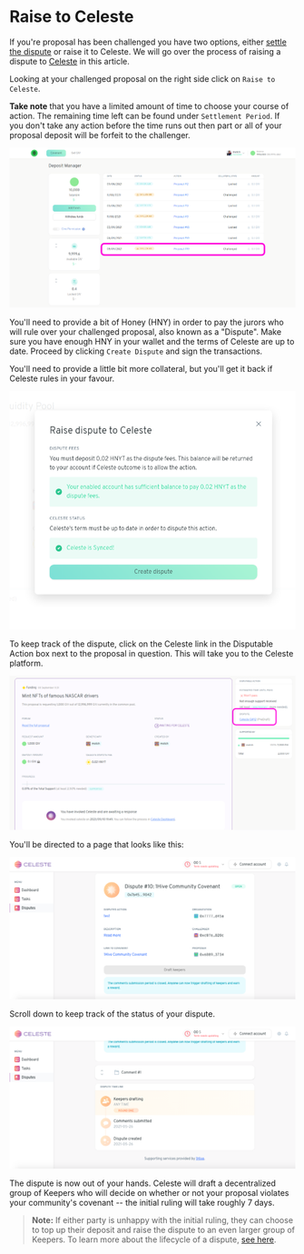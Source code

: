 # Raise to Celeste

If you're proposal has been challenged you have two options, either [settle the dispute](settle-a-proposal.md) or raise it to Celeste. We will go over the process of raising a dispute to [Celeste](https://wiki.1hive.org/projects/celeste) in this article.

Looking at your challenged proposal on the right side click on `Raise to Celeste`.   


  
**Take note** that you have a limited amount of time to choose your course of action. The remaining time left can be found under `Settlement Period`.  If you don't take any action before the time runs out then part or all of your proposal deposit will be forfeit to the challenger.

![](../../.gitbook/assets/viewChallenge%20%281%29.png)

You'll need to provide a bit of Honey \(HNY\) in order to pay the jurors who will rule over your challenged proposal, also known as a "Dispute". Make sure you have enough HNY in your wallet and the terms of Celeste are up to date. Proceed by clicking `Create Dispute` and sign the transactions.

You'll need to provide a little bit more collateral, but you'll get it back if Celeste rules in your favour.

![](../../.gitbook/assets/createDispute.png)

To keep track of the dispute, click on the Celeste link in the Disputable Action box next to the proposal in question. This will take you to the Celeste platform.

![](../../.gitbook/assets/seeDispute.png)

You'll be directed to a page that looks like this:

![](../../.gitbook/assets/screenshot-2021-05-26-at-15.47.27.png)

Scroll down to keep track of the status of your dispute.

![](../../.gitbook/assets/screenshot-2021-05-26-at-15.47.43.png)

The dispute is now out of your hands. Celeste will draft a decentralized group of Keepers who will decide on whether or not your proposal violates your community's covenant -- the initial ruling will take roughly 7 days.

> **Note:** If either party is unhappy with the initial ruling, they can choose to top up their deposit and raise the dispute to an even larger group of Keepers. To learn more about the lifecycle of a dispute, [see here](https://1hive.gitbook.io/celeste/keepers/dispute-lifecycle).

